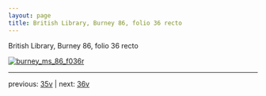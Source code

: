 ```yaml
---
layout: page
title: British Library, Burney 86, folio 36 recto
---
```


British Library, Burney 86, folio 36 recto

[![burney_ms_86_f036r](http://www.homermultitext.org/iipsrv?IIIF=/project/homer/pyramidal/deepzoom/bl/burney86imgs/v1/burney_ms_86_f036r.tif/full/800,/0/default.jpg)](http://www.homermultitext.org/ict2/?urn=urn:cite2:bl:burney86imgs.v1:burney_ms_86_f036r) 

---

previous:  [35v](../35v/) | next: [36v](../36v/)